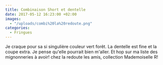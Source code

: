 ```yaml
---
title: Combinaison Short et dentelle
date: 2017-05-12 16:23:00 +02:00
images:
  - "/uploads/combi%20la%20redoute.png"
categories:
  - Fringues
---
```


Je craque pour sa si singulière couleur vert forêt. La dentelle est fine et la coupe extra. Je pense qu'elle pourrait bien m'aller. Et hop sur ma liste des mignonneries à avoir! chez la redoute les amis, collection Mademoiselle R!
